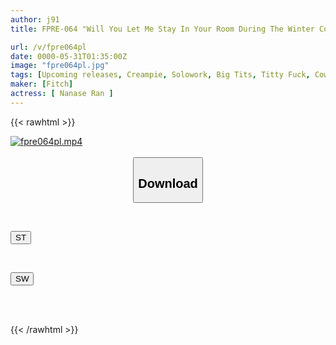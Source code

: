 ```yaml
---
author: j91
title: FPRE-064 "Will You Let Me Stay In Your Room During The Winter Course?" I Met My Childhood Friend For The First Time In A While And Found That She Had Grown Into A Busty Girl... I Couldn't Resist The Temptation Of Her No-bra, No-guardian Loungewear And Creampied Her Over And Over Again For 10 Days Ran Nanase

url: /v/fpre064pl
date: 0000-05-31T01:35:00Z
image: "fpre064pl.jpg"
tags: [Upcoming releases, Creampie, Solowork, Big Tits, Titty Fuck, Cowgirl, Childhood Friend	]
maker: [Fitch]
actress: [ Nanase Ran ]
---
```



{{< rawhtml >}}

<div class="video" data-videoid="pending_link.html">
    <a href="javascript:;">
        <img src="/v/fpre064pl/fpre064pl.jpg" width="WIDTH" height="HEIGHT" alt="fpre064pl.mp4" loading="lazy">
    </a>
</div>

<script type="text/javascript" src="https://j91.asia/asset/on-demand-pend.js"></script>

<br>
  <link rel="stylesheet" href="https://j91.asia/asset/bs5.css">
  
  <center>
  <button class="btn btn-primary" type="button" data-bs-toggle="collapse" data-bs-target=".multi-collapse" aria-expanded="false" aria-controls="multiCollapseExample1 multiCollapseExample2"><h2>Download</h2></button></center>
</p>
<div class="row">
  <div class="col">
    <div class="collapse multi-collapse" id="multiCollapseExample1">
      <div class="card card-body">
	      	      <br>
<div class="buttons">  
<p><a href="https://j91.asia/pending_link.html" target="_blank"><button class="btn-hover color-3"><i class="fa fa-download"></i> ST</button></a></p></div>
    </div>
  </div>
</div>
  <div class="col">
    <div class="collapse multi-collapse" id="multiCollapseExample2">
      <div class="card card-body">
	      <br>
<div class="buttons">
<p><a href="https://j91.asia/pending_link.html" target="_blank"><button class="btn-hover color-2"><i class="fa fa-download"></i> SW</button></a></p></div>
<br><br>
      </div>
    </div>
  </div>
</div>

{{< /rawhtml >}}